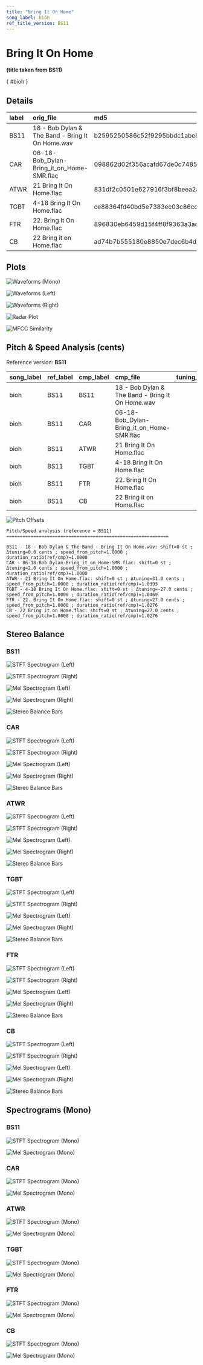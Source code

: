 ```yaml
---
title: "Bring It On Home"
song_label: bioh
ref_title_version: BS11
---
```


# Bring It On Home

**(title taken from BS11)**

[](){ #bioh }

## Details

| label   | orig_file                                        | md5                              |   disc |   track |   duration_sec | duration_fmt   |   loudness |   loudness_left |   loudness_right |   loudness_balance |      rms |   rms_left |   rms_right |   rms_balance |   lr_corr |   spectral_centroid |
|:--------|:-------------------------------------------------|:---------------------------------|-------:|--------:|---------------:|:---------------|-----------:|----------------:|-----------------:|-------------------:|---------:|-----------:|------------:|--------------:|----------:|--------------------:|
| BS11    | 18 - Bob Dylan & The Band - Bring It On Home.wav | b2595250586c52f9295bbdc1abe81b58 |      6 |      18 |        187.4   | 03:07:400      |   -18.5944 |        -18.5944 |         -18.5944 |       -1.05666e-05 | 0.112046 |   0.112057 |    0.11205  |   6.90669e-06 |  0.999956 |             1588.01 |
| CAR     | 06-18-Bob_Dylan-Bring_it_on_Home-SMR.flac        | 098862d02f356acafd67de0c748576d5 |      6 |      18 |        187.403 | 03:07:403      |   -18.5944 |        -18.5944 |         -18.5944 |       -9.71809e-06 | 0.112059 |   0.112069 |    0.112062 |   6.83963e-06 |  0.999957 |             1482.87 |
| ATWR    | 21 Bring It On Home.flac                         | 831df2c0501e627916f3bf8beea2ac53 |      1 |      21 |        180.307 | 03:00:307      |   -16.2854 |        -16.6601 |         -15.921  |       -0.739123    | 0.147146 |   0.140874 |    0.153468 |  -0.0125936   |  0.999436 |             1193.45 |
| TGBT    | 4-18 Bring It On Home.flac                       | ce88364fd40bd5e7383ec03c86cc926c |      4 |      18 |        179     | 02:59:000      |   -14.3664 |        -14.469  |         -14.0657 |       -0.403284    | 0.187165 |   0.183605 |    0.19399  |  -0.010385    |  0.968041 |             1139.21 |
| FTR     | 22. Bring It On Home.flac                        | 896830eb6459d15f4ff8f9363a3acd81 |      1 |      22 |        182.373 | 03:02:373      |   -16.8618 |        -17.239  |         -16.4983 |       -0.740642    | 0.136205 |   0.130394 |    0.142053 |  -0.0116594   |  0.99961  |             1317.1  |
| CB      | 22 Bring it on Home.flac                         | ad74b7b555180e8850e7dec6b4d2c271 |      1 |      22 |        182.373 | 03:02:373      |   -16.8642 |        -17.2414 |         -16.503  |       -0.738314    | 0.136202 |   0.130391 |    0.14205  |  -0.0116595   |  0.99961  |             1318.45 |

## Plots
![Waveforms (Mono)](bioh-waveforms_Mono.png)

![Waveforms (Left)](bioh-waveforms_L.png)

![Waveforms (Right)](bioh-waveforms_R.png)

![Radar Plot](bioh-radar_plot.png)

![MFCC Similarity](bioh-similarity_matrix.png)

## Pitch & Speed Analysis (cents)

Reference version: **BS11**

| song_label   | ref_label   | cmp_label   | cmp_file                                         |   tuning_cents_cmp |   tuning_cents_ref |   delta_tuning_cents |   semitone_shift_vs_ref |   chroma_similarity |   speed_factor_from_pitch |   duration_ratio_ref_over_cmp |
|:-------------|:------------|:------------|:-------------------------------------------------|-------------------:|-------------------:|---------------------:|------------------------:|--------------------:|--------------------------:|------------------------------:|
| bioh         | BS11        | BS11        | 18 - Bob Dylan & The Band - Bring It On Home.wav |                -22 |                -22 |                    0 |                       0 |            1        |                         1 |                      1        |
| bioh         | BS11        | CAR         | 06-18-Bob_Dylan-Bring_it_on_Home-SMR.flac        |                -20 |                -22 |                    2 |                       0 |            0.999983 |                         1 |                      0.999984 |
| bioh         | BS11        | ATWR        | 21 Bring It On Home.flac                         |                  9 |                -22 |                   31 |                       0 |            0.998705 |                         1 |                      1.03934  |
| bioh         | BS11        | TGBT        | 4-18 Bring It On Home.flac                       |                -49 |                -22 |                  -27 |                       0 |            0.983015 |                         1 |                      1.04693  |
| bioh         | BS11        | FTR         | 22. Bring It On Home.flac                        |                  5 |                -22 |                   27 |                       0 |            0.999548 |                         1 |                      1.02756  |
| bioh         | BS11        | CB          | 22 Bring it on Home.flac                         |                  5 |                -22 |                   27 |                       0 |            0.999606 |                         1 |                      1.02756  |

![Pitch Offsets](bioh-pitch_offsets.png)

````text
Pitch/Speed analysis (reference = BS11)
============================================================

BS11 - 18 - Bob Dylan & The Band - Bring It On Home.wav: shift=0 st ; Δtuning=0.0 cents ; speed_from_pitch=1.0000 ; duration_ratio(ref/cmp)=1.0000
CAR - 06-18-Bob_Dylan-Bring_it_on_Home-SMR.flac: shift=0 st ; Δtuning=2.0 cents ; speed_from_pitch=1.0000 ; duration_ratio(ref/cmp)=1.0000
ATWR - 21 Bring It On Home.flac: shift=0 st ; Δtuning=31.0 cents ; speed_from_pitch=1.0000 ; duration_ratio(ref/cmp)=1.0393
TGBT - 4-18 Bring It On Home.flac: shift=0 st ; Δtuning=-27.0 cents ; speed_from_pitch=1.0000 ; duration_ratio(ref/cmp)=1.0469
FTR - 22. Bring It On Home.flac: shift=0 st ; Δtuning=27.0 cents ; speed_from_pitch=1.0000 ; duration_ratio(ref/cmp)=1.0276
CB - 22 Bring it on Home.flac: shift=0 st ; Δtuning=27.0 cents ; speed_from_pitch=1.0000 ; duration_ratio(ref/cmp)=1.0276

````

## Stereo Balance

### BS11

![STFT Spectrogram (Left)](bioh-BS11_spectrogram_L.png)

![STFT Spectrogram (Right)](bioh-BS11_spectrogram_R.png)

![Mel Spectrogram (Left)](bioh-BS11_melspec_L.png)

![Mel Spectrogram (Right)](bioh-BS11_melspec_R.png)

![Stereo Balance Bars](bioh-BS11_balance.png)

### CAR

![STFT Spectrogram (Left)](bioh-CAR_spectrogram_L.png)

![STFT Spectrogram (Right)](bioh-CAR_spectrogram_R.png)

![Mel Spectrogram (Left)](bioh-CAR_melspec_L.png)

![Mel Spectrogram (Right)](bioh-CAR_melspec_R.png)

![Stereo Balance Bars](bioh-CAR_balance.png)

### ATWR

![STFT Spectrogram (Left)](bioh-ATWR_spectrogram_L.png)

![STFT Spectrogram (Right)](bioh-ATWR_spectrogram_R.png)

![Mel Spectrogram (Left)](bioh-ATWR_melspec_L.png)

![Mel Spectrogram (Right)](bioh-ATWR_melspec_R.png)

![Stereo Balance Bars](bioh-ATWR_balance.png)

### TGBT

![STFT Spectrogram (Left)](bioh-TGBT_spectrogram_L.png)

![STFT Spectrogram (Right)](bioh-TGBT_spectrogram_R.png)

![Mel Spectrogram (Left)](bioh-TGBT_melspec_L.png)

![Mel Spectrogram (Right)](bioh-TGBT_melspec_R.png)

![Stereo Balance Bars](bioh-TGBT_balance.png)

### FTR

![STFT Spectrogram (Left)](bioh-FTR_spectrogram_L.png)

![STFT Spectrogram (Right)](bioh-FTR_spectrogram_R.png)

![Mel Spectrogram (Left)](bioh-FTR_melspec_L.png)

![Mel Spectrogram (Right)](bioh-FTR_melspec_R.png)

![Stereo Balance Bars](bioh-FTR_balance.png)

### CB

![STFT Spectrogram (Left)](bioh-CB_spectrogram_L.png)

![STFT Spectrogram (Right)](bioh-CB_spectrogram_R.png)

![Mel Spectrogram (Left)](bioh-CB_melspec_L.png)

![Mel Spectrogram (Right)](bioh-CB_melspec_R.png)

![Stereo Balance Bars](bioh-CB_balance.png)

## Spectrograms (Mono)

### BS11

![STFT Spectrogram (Mono)](bioh-BS11_spectrogram_Mono.png)

![Mel Spectrogram (Mono)](bioh-BS11_melspec_Mono.png)

### CAR

![STFT Spectrogram (Mono)](bioh-CAR_spectrogram_Mono.png)

![Mel Spectrogram (Mono)](bioh-CAR_melspec_Mono.png)

### ATWR

![STFT Spectrogram (Mono)](bioh-ATWR_spectrogram_Mono.png)

![Mel Spectrogram (Mono)](bioh-ATWR_melspec_Mono.png)

### TGBT

![STFT Spectrogram (Mono)](bioh-TGBT_spectrogram_Mono.png)

![Mel Spectrogram (Mono)](bioh-TGBT_melspec_Mono.png)

### FTR

![STFT Spectrogram (Mono)](bioh-FTR_spectrogram_Mono.png)

![Mel Spectrogram (Mono)](bioh-FTR_melspec_Mono.png)

### CB

![STFT Spectrogram (Mono)](bioh-CB_spectrogram_Mono.png)

![Mel Spectrogram (Mono)](bioh-CB_melspec_Mono.png)

